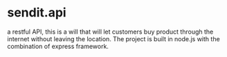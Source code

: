 # sendit.api
a restful API, this is a will that will let customers buy product through the internet without leaving the location.
The project is built in node.js with the combination of express framework.
